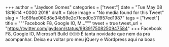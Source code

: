 
+++
author = "Jaydson Gomes"
categories = ["tweet"]
date = "Tue May 08 18:16:14 +0000 2018"
draft = false
image = "No media found for this Tweet"
slug = "1c69fae060d8e34b59e2c7fced0c311957ed1987"
tags = ["tweet"]
title = """Facebook F8, Google IO, M..."""
tweet = true
tweet_url = "https://twitter.com/jaydson/status/993917508250947584"
+++
Facebook F8, Google IO, Microsoft Build 🙄🙄🙄
É tanta novidade que nem da pra acompanhar.
Deixa eu voltar pro meu jQuery e Wordpress aqui na boas
